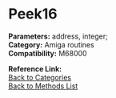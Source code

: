 # Peek16

**Parameters:** address, integer;  
**Category:** Amiga routines  
**Compatibility:** M68000  

**Reference Link:**  
[Back to Categories](../categories/amiga_routines.md)  
[Back to Methods List](../../SUMMARY.md)

